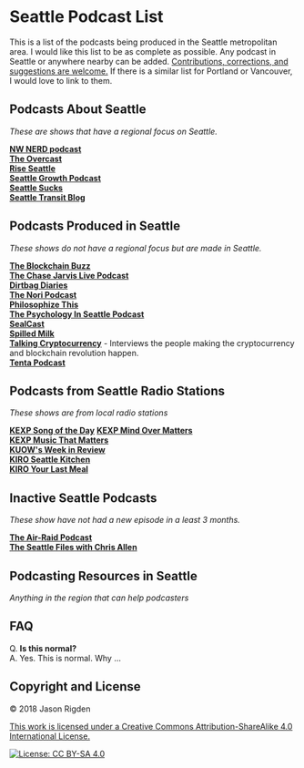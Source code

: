 # Seattle Podcast List

This is a list of the podcasts being produced in the Seattle metropolitan area. I would like this list to be as complete as possible.  Any podcast in Seattle or anywhere nearby can be added.  [Contributions, corrections, and suggestions are welcome.](https://github.com/jrigden/seattle-podcast-list/issues "Contributions, corrections, and suggestions are welcome.")  If there is a similar list for Portland or Vancouver, I would love to link to them.

## Podcasts About Seattle
*These are shows that have a regional focus on Seattle.*

**[NW NERD podcast](http://nw-nerd.com/)**  
**[The Overcast](https://theovercast.libsyn.com/)**  
**[Rise Seattle](http://www.riseseattlepodcast.com/)**  
**[Seattle Growth Podcast](http://seattlegrowthpodcast.com/)**  
**[Seattle Sucks](https://www.seattle.sucks)**  
**[Seattle Transit Blog](https://seattletransitblog.com)**  

## Podcasts Produced in Seattle
*These shows do not have a regional focus but are made in Seattle.*




**[The Blockchain Buzz](https://www.theblockchain-buzz.com)**  
**[The Chase Jarvis Live Podcast](https://www.chasejarvis.com/project/chase-jarvis-live-podcast/)**  
**[Dirtbag Diaries](http://dirtbagdiaries.com)**  
**[The Nori Podcast](https://nori.com/podcast)**  
**[Philosophize This](http://philosophizethis.org/)**  
**[The Psychology In Seattle Podcast](https://psychologyinseattle.squarespace.com/)**  
**[SealCast](https://twitter.com/hellosealcast)**  
**[Spilled Milk](https://www.spilledmilkpodcast.com)**  
**[Talking Cryptocurrency](https://jasonrigden.com/categories/talking-cryptocurrency)**  - Interviews the people making the cryptocurrency and blockchain revolution happen.  
**[Tenta Podcast](https://anchor.fm/tenta)** 



## Podcasts from Seattle Radio Stations
*These shows are from local radio stations*

**[KEXP Song of the Day](https://www.kexp.org/podcasts/song-of-the-day/)**
**[KEXP Mind Over Matters](https://www.kexp.org/podcasts/mind-over-matters-sustainability-segment/)**  
**[KEXP Music That Matters](https://www.kexp.org/podcasts/music-matters/)**  
**[KUOW's Week in Review](https://kuow.org/podcasts/week-in-review/)**  
**[KIRO Seattle Kitchen](http://mynw.wpengine.com/category/podcast_results/?sid=1045&n=Seattle%20Kitchen)**  
**[KIRO Your Last Meal](http://mynorthwest.com/category/podcast_results/?sid=1148&n=Your%20Last%20Meal%20with%20Rachel%20Belle)**  


## Inactive Seattle Podcasts
*These show have not had a new episode in a least 3 months.*

**[The Air-Raid Podcast](http://www.air-raid.net)**  
**[The Seattle Files with Chris Allen](http://theseattlefiles.com/)**  

## Podcasting Resources in Seattle
*Anything in the region that can help podcasters*


## FAQ

Q. **Is this normal?**  
A. Yes. This is normal. Why ...

## Copyright and License
© 2018 Jason Rigden

[This work is licensed under a Creative Commons Attribution-ShareAlike 4.0 International License.](https://creativecommons.org/licenses/by-sa/4.0/ "This work is licensed under a Creative Commons Attribution-ShareAlike 4.0 International License.")

[![License: CC BY-SA 4.0](https://i.creativecommons.org/l/by-sa/4.0/88x31.png)](https://creativecommons.org/licenses/by-sa/4.0/)

